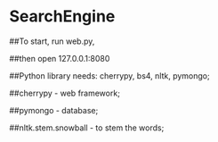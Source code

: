 # SearchEngine

##To start, run web.py, 

##then open 127.0.0.1:8080



##Python library needs: cherrypy, bs4, nltk, pymongo;


##cherrypy - web framework;

##pymongo - database;

##nltk.stem.snowball - to stem the words;
